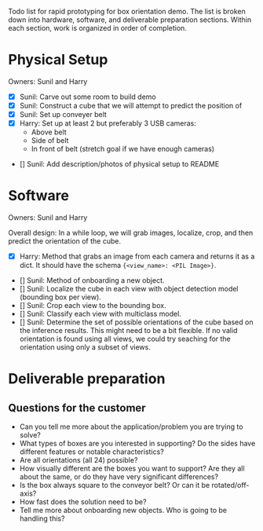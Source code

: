 Todo list for rapid prototyping for box orientation demo. The list is broken down into hardware, software, and deliverable preparation sections.
Within each section, work is organized in order of completion.

# Physical Setup

Owners: Sunil and Harry

- [x] Sunil: Carve out some room to build demo
- [x] Sunil: Construct a cube that we will attempt to predict the position of
- [x] Sunil: Set up conveyer belt
- [x] Harry: Set up at least 2 but preferably 3 USB cameras:
  - Above belt
  - Side of belt
  - In front of belt (stretch goal if we have enough cameras)
- [] Sunil: Add description/photos of physical setup to README

# Software

Owners: Sunil and Harry

Overall design:
In a while loop, we will grab images, localize, crop, and then predict the orientation of the cube.

- [x] Harry: Method that grabs an image from each camera and returns it as a dict. It should have the schema `{<view_name>: <PIL Image>}`.
- [] Sunil: Method of onboarding a new object.
- [] Sunil: Localize the cube in each view with object detection model (bounding box per view).
- [] Sunil: Crop each view to the bounding box.
- [] Sunil: Classify each view with multiclass model.
- [] Sunil: Determine the set of possible orientations of the cube based on the inference results. This might need to be a bit flexible. If no valid orientation is found using all views, we could try seaching for the orientation using only a subset of views.

# Deliverable preparation

## Questions for the customer

- Can you tell me more about the application/problem you are trying to solve?
- What types of boxes are you interested in supporting? Do the sides have different features or notable characteristics?
- Are all orientations (all 24) possible?
- How visually different are the boxes you want to support? Are they all about the same, or do they have very significant differences?
- Is the box always square to the conveyor belt? Or can it be rotated/off-axis?
- How fast does the solution need to be?
- Tell me more about onboarding new objects. Who is going to be handling this?
